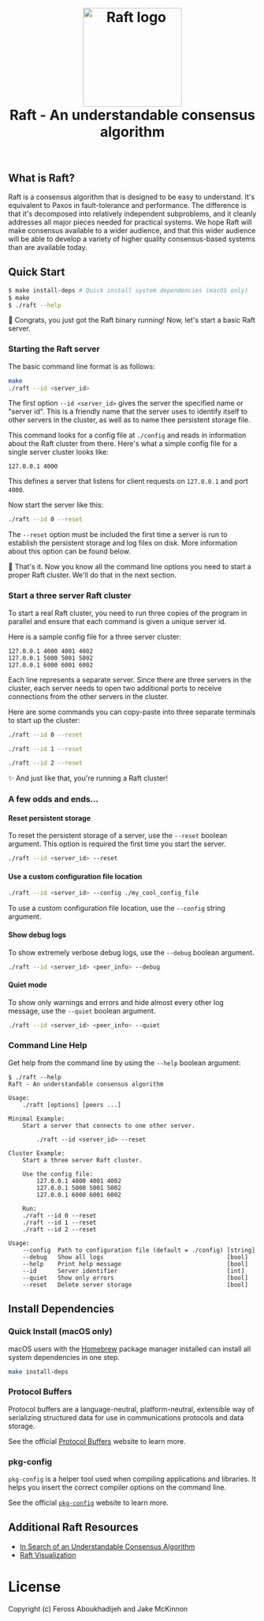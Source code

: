 <h1 align="center">
  <br>
  <img src="https://raft.github.io/logo/annie-solo.png" alt="Raft logo" width="200">
  <br>
  Raft - An understandable consensus algorithm
  <br>
  <br>
</h1>

## What is Raft?

Raft is a consensus algorithm that is designed to be easy to understand. It's
equivalent to Paxos in fault-tolerance and performance. The difference is that
it's decomposed into relatively independent subproblems, and it cleanly
addresses all major pieces needed for practical systems. We hope Raft will make
consensus available to a wider audience, and that this wider audience will be
able to develop a variety of higher quality consensus-based systems than are
available today.

## Quick Start

```bash
$ make install-deps # Quick install system dependencies (macOS only)
$ make
$ ./raft --help
```

🥳 Congrats, you just got the Raft binary running! Now, let's start a basic Raft server.

### Starting the Raft server

The basic command line format is as follows:

```bash
make
./raft --id <server_id>
```

The first option `--id <server_id>` gives the server the specified name or
"server id". This is a friendly name that the server uses to identify itself to
other servers in the cluster, as well as to name thee persistent storage file.

This command looks for a config file at `./config` and reads in information
about the Raft cluster from there. Here's what a simple config file for a single
server cluster looks like:

```
127.0.0.1 4000
```

This defines a server that listens for client requests on `127.0.0.1` and port
`4000`.

Now start the server like this:

```bash
./raft --id 0 --reset
```

The `--reset` option must be included the first time a server is run to
establish the persistent storage and log files on disk. More information about
this option can be found below.

🌟 That's it. Now you know all the command line options you need to start a
proper Raft cluster. We'll do that in the next section.

### Start a three server Raft cluster

To start a real Raft cluster, you need to run three copies of the program in
parallel and ensure that each command is given a unique server id.

Here is a sample config file for a three server cluster:

```
127.0.0.1 4000 4001 4002
127.0.0.1 5000 5001 5002
127.0.0.1 6000 6001 6002
```

Each line represents a separate server. Since there are three servers in the
cluster, each server needs to open two additional ports to receive connections
from the other servers in the cluster.

Here are some commands you can copy-paste into three separate terminals to start
up the cluster:

```bash
./raft --id 0 --reset
```

```bash
./raft --id 1 --reset
```

```bash
./raft --id 2 --reset
```

✨ And just like that, you're running a Raft cluster!

### A few odds and ends...

#### Reset persistent storage

To reset the persistent storage of a server, use the `--reset` boolean argument.
This option is required the first time you start the server.

```bash
./raft --id <server_id> --reset
```

#### Use a custom configuration file location

```bash
./raft --id <server_id> --config ./my_cool_config_file
```

To use a custom configuration file location, use the `--config` string argument.

#### Show debug logs

To show extremely verbose debug logs, use the `--debug` boolean argument.

```bash
./raft --id <server_id> <peer_info> --debug
```

#### Quiet mode

To show only warnings and errors and hide almost every other log message, use
the `--quiet` boolean argument.

```bash
./raft --id <server_id> <peer_info> --quiet
```

### Command Line Help

Get help from the command line by using the `--help` boolean argument:

```
$ ./raft --help
Raft - An understandable consensus algorithm

Usage:
    ./raft [options] [peers ...]

Minimal Example:
    Start a server that connects to one other server.

        ./raft --id <server_id> --reset

Cluster Example:
    Start a three server Raft cluster.

    Use the config file:
        127.0.0.1 4000 4001 4002
        127.0.0.1 5000 5001 5002
        127.0.0.1 6000 6001 6002

    Run:
    ./raft --id 0 --reset
    ./raft --id 1 --reset
    ./raft --id 2 --reset

Usage:
    --config  Path to configuration file (default = ./config) [string]
    --debug   Show all logs                                   [bool]
    --help    Print help message                              [bool]
    --id      Server identifier                               [int]
    --quiet   Show only errors                                [bool]
    --reset   Delete server storage                           [bool]
```

## Install Dependencies

### Quick Install (macOS only)

macOS users with the [Homebrew](https://brew.sh/) package manager installed can
install all system dependencies in one step.

```bash
make install-deps
```

### Protocol Buffers

Protocol buffers are a language-neutral, platform-neutral, extensible way of
serializing structured data for use in communications protocols and data storage.

See the official
[Protocol Buffers](https://developers.google.com/protocol-buffers/) website to
learn more.

### pkg-config

`pkg-config` is a helper tool used when compiling applications and libraries. It
helps you insert the correct compiler options on the command line.

See the official
[`pkg-config`](https://www.freedesktop.org/wiki/Software/pkg-config/) website
to learn more.

## Additional Raft Resources

- [In Search of an Understandable Consensus Algorithm](https://raft.github.io/raft.pdf)
- [Raft Visualization](https://raft.github.io/)

# License

Copyright (c) Feross Aboukhadijeh and Jake McKinnon
